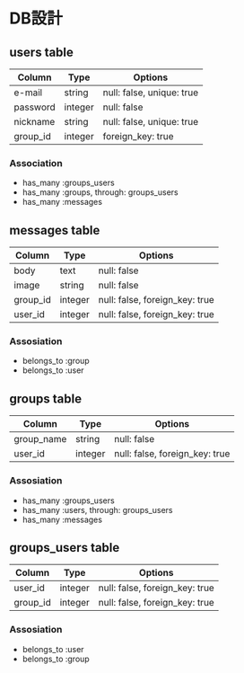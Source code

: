 # DB設計

## users table
|Column|Type|Options|
|------|----|-------|
|e-mail|string|null: false, unique: true|
|password|integer|null: false|
|nickname|string|null: false, unique: true|
|group_id|integer|foreign_key: true|
### Association
- has_many :groups_users
- has_many :groups, through: groups_users
- has_many :messages

## messages table
|Column|Type|Options|
|------|----|-------|
|body|text|null: false|
|image|string|null: false|
|group_id|integer|null: false, foreign_key: true|
|user_id|integer|null: false, foreign_key: true|
### Assosiation
- belongs_to :group
- belongs_to :user

## groups table
|Column|Type|Options|
|------|----|-------|
|group_name|string|null: false|
|user_id|integer|null: false, foreign_key: true|
### Assosiation
- has_many :groups_users
- has_many :users, through: groups_users
- has_many :messages

## groups_users table
|Column|Type|Options|
|------|----|-------|
|user_id|integer|null: false, foreign_key: true|
|group_id|integer|null: false, foreign_key: true|
### Assosiation
- belongs_to :user
- belongs_to :group